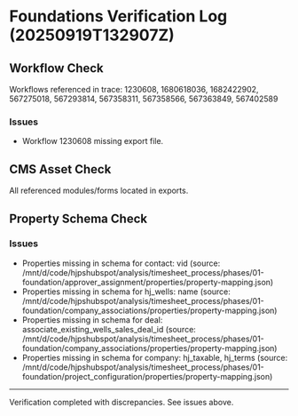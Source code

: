 # Foundations Verification Log (20250919T132907Z)
## Workflow Check
Workflows referenced in trace: 1230608, 1680618036, 1682422902, 567275018, 567293814, 567358311, 567358566, 567363849, 567402589
### Issues
- Workflow 1230608 missing export file.

## CMS Asset Check
All referenced modules/forms located in exports.

## Property Schema Check
### Issues
- Properties missing in schema for contact: vid (source: /mnt/d/code/hjpshubspot/analysis/timesheet_process/phases/01-foundation/approver_assignment/properties/property-mapping.json)
- Properties missing in schema for hj_wells: name (source: /mnt/d/code/hjpshubspot/analysis/timesheet_process/phases/01-foundation/company_associations/properties/property-mapping.json)
- Properties missing in schema for deal: associate_existing_wells_sales_deal_id (source: /mnt/d/code/hjpshubspot/analysis/timesheet_process/phases/01-foundation/company_associations/properties/property-mapping.json)
- Properties missing in schema for company: hj_taxable, hj_terms (source: /mnt/d/code/hjpshubspot/analysis/timesheet_process/phases/01-foundation/project_configuration/properties/property-mapping.json)

---
Verification completed with discrepancies. See issues above.

